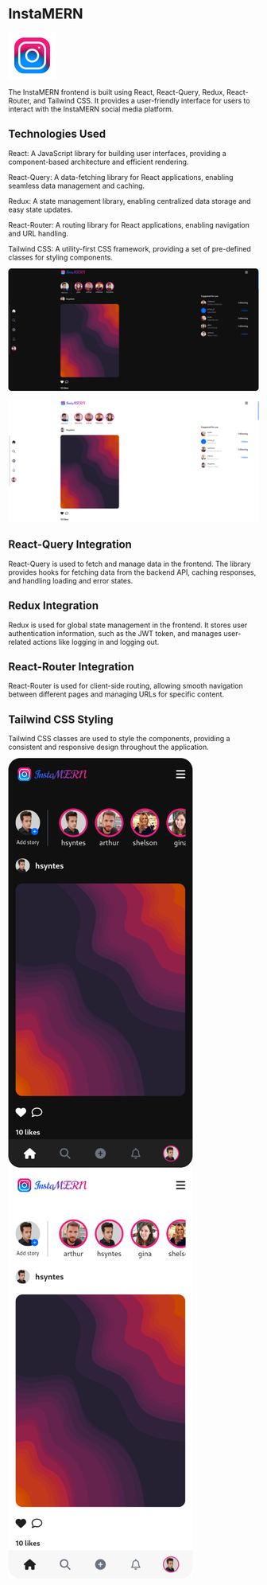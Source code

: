 # InstaMERN

![logo](https://github.com/hsyntes/instamern/blob/main/public/logo.png)

The InstaMERN frontend is built using React, React-Query, Redux, React-Router, and Tailwind CSS. It provides a user-friendly interface for users to interact with the InstaMERN social media platform.

## Technologies Used

React: A JavaScript library for building user interfaces, providing a component-based architecture and efficient rendering.

React-Query: A data-fetching library for React applications, enabling seamless data management and caching.

Redux: A state management library, enabling centralized data storage and easy state updates.

React-Router: A routing library for React applications, enabling navigation and URL handling.

Tailwind CSS: A utility-first CSS framework, providing a set of pre-defined classes for styling components.

![logo](https://github.com/hsyntes/instamern/blob/main/src/screenshots/desktop-dark.png)

![logo](https://github.com/hsyntes/instamern/blob/main/src/screenshots/desktop-light.png)

## React-Query Integration

React-Query is used to fetch and manage data in the frontend. The library provides hooks for fetching data from the backend API, caching responses, and handling loading and error states.

## Redux Integration

Redux is used for global state management in the frontend. It stores user authentication information, such as the JWT token, and manages user-related actions like logging in and logging out.

## React-Router Integration

React-Router is used for client-side routing, allowing smooth navigation between different pages and managing URLs for specific content.

## Tailwind CSS Styling

Tailwind CSS classes are used to style the components, providing a consistent and responsive design throughout the application.

![logo](https://github.com/hsyntes/instamern/blob/main/src/screenshots/mobile-dark.png)&emsp;![logo](https://github.com/hsyntes/instamern/blob/main/src/screenshots/mobile-light.png)
